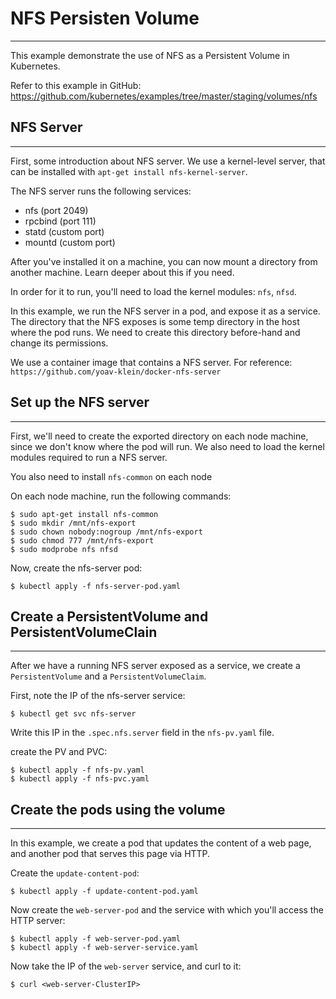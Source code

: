 

# NFS Persisten Volume
---

This example demonstrate the use of NFS as a Persistent Volume in Kubernetes.

Refer to this example in GitHub:
https://github.com/kubernetes/examples/tree/master/staging/volumes/nfs

 
## NFS Server
---
First, some introduction about NFS server. We use a kernel-level server, that can be installed
with `apt-get install nfs-kernel-server`.

The NFS server runs the following services:
* nfs (port 2049)
* rpcbind (port 111)
* statd (custom port)
* mountd (custom port)

After you've installed it on a machine, you can now mount a directory from another machine.
Learn deeper about this if you need.

In order for it to run, you'll need to load the kernel modules: `nfs`, `nfsd`.

In this example, we run the NFS server in a pod, and expose it as a service. The directory
that the NFS exposes is some temp directory in the host where the pod runs. We need to create
this directory before-hand and change its permissions.

We use a container image that contains a NFS server. For reference: `https://github.com/yoav-klein/docker-nfs-server` 


## Set up the NFS server
---
First, we'll need to create the exported directory on each node machine, since we don't know
where the pod will run. We also need to load the kernel modules required to run a NFS server.

You also need to install `nfs-common` on each node

On each node machine, run the following commands:

```
$ sudo apt-get install nfs-common
$ sudo mkdir /mnt/nfs-export
$ sudo chown nobody:nogroup /mnt/nfs-export
$ sudo chmod 777 /mnt/nfs-export
$ sudo modprobe nfs nfsd
```

Now, create the nfs-server pod:
```
$ kubectl apply -f nfs-server-pod.yaml
```

## Create a PersistentVolume and PersistentVolumeClain
---
After we have a running NFS server exposed as a service, we create a `PersistentVolume`
and a `PersistentVolumeClaim`.

First, note the IP of the nfs-server service:
```
$ kubectl get svc nfs-server
```

Write this IP in the `.spec.nfs.server` field in the `nfs-pv.yaml` file.

create the PV and PVC:
```
$ kubectl apply -f nfs-pv.yaml
$ kubectl apply -f nfs-pvc.yaml
```

## Create the pods using the volume
---

In this example, we create a pod that updates the content of a web page, and another
pod that serves this page via HTTP.

Create the `update-content-pod`:
```
$ kubectl apply -f update-content-pod.yaml
```

Now create the `web-server-pod` and the service with which you'll access the HTTP server:
```
$ kubectl apply -f web-server-pod.yaml
$ kubectl apply -f web-server-service.yaml
```


Now take the IP of the `web-server` service, and curl to it:
```
$ curl <web-server-ClusterIP>
```

